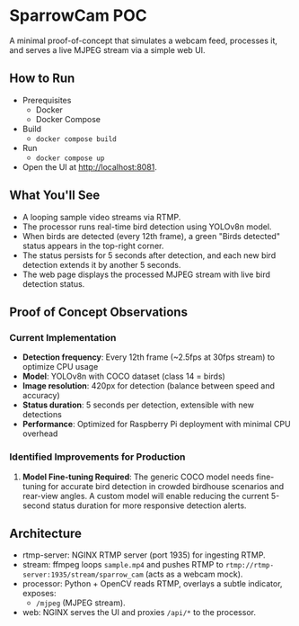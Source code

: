# SparrowCam POC

A minimal proof-of-concept that simulates a webcam feed, processes it, and serves a live MJPEG stream via a simple web UI.

## How to Run
- Prerequisites
    - Docker
    - Docker Compose
- Build
    - `docker compose build`
- Run
    - `docker compose up`
- Open the UI at [http://localhost:8081](http://localhost:8081).

## What You'll See
- A looping sample video streams via RTMP.
- The processor runs real-time bird detection using YOLOv8n model.
- When birds are detected (every 12th frame), a green "Birds detected" status appears in the top-right corner.
- The status persists for 5 seconds after detection, and each new bird detection extends it by another 5 seconds.
- The web page displays the processed MJPEG stream with live bird detection status.

## Proof of Concept Observations

### Current Implementation
- **Detection frequency**: Every 12th frame (~2.5fps at 30fps stream) to optimize CPU usage
- **Model**: YOLOv8n with COCO dataset (class 14 = birds)
- **Image resolution**: 420px for detection (balance between speed and accuracy)
- **Status duration**: 5 seconds per detection, extensible with new detections
- **Performance**: Optimized for Raspberry Pi deployment with minimal CPU overhead

### Identified Improvements for Production
1. **Model Fine-tuning Required**: The generic COCO model needs fine-tuning for accurate bird detection in crowded birdhouse scenarios and rear-view angles. A custom model will enable reducing the current 5-second status duration for more responsive detection alerts.

## Architecture
- rtmp-server: NGINX RTMP server (port 1935) for ingesting RTMP.
- stream: ffmpeg loops `sample.mp4` and pushes RTMP to `rtmp://rtmp-server:1935/stream/sparrow_cam` (acts as a webcam mock).
- processor: Python + OpenCV reads RTMP, overlays a subtle indicator, exposes:
  - `/mjpeg` (MJPEG stream).
- web: NGINX serves the UI and proxies `/api/*` to the processor.
